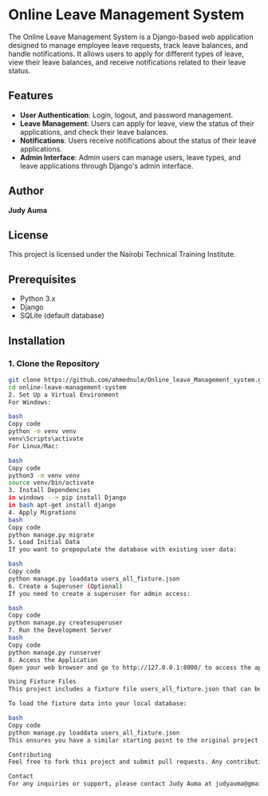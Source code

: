 # Online Leave Management System

The Online Leave Management System is a Django-based web application designed to manage employee leave requests, track leave balances, and handle notifications. It allows users to apply for different types of leave, view their leave balances, and receive notifications related to their leave status.

## Features

- **User Authentication**: Login, logout, and password management.
- **Leave Management**: Users can apply for leave, view the status of their applications, and check their leave balances.
- **Notifications**: Users receive notifications about the status of their leave applications.
- **Admin Interface**: Admin users can manage users, leave types, and leave applications through Django's admin interface.

## Author

**Judy Auma**

## License

This project is licensed under the Nairobi Technical Training Institute.

## Prerequisites

- Python 3.x
- Django
- SQLite (default database)

## Installation

### 1. Clone the Repository

```bash
git clone https://github.com/ahmednule/Online_leave_Management_system.git
cd online-leave-management-system
2. Set Up a Virtual Environment
For Windows:

bash
Copy code
python -m venv venv
venv\Scripts\activate
For Linux/Mac:

bash
Copy code
python3 -m venv venv
source venv/bin/activate
3. Install Dependencies
in windows --> pip install Django
in bash apt-get install django
4. Apply Migrations
bash
Copy code
python manage.py migrate
5. Load Initial Data
If you want to prepopulate the database with existing user data:

bash
Copy code
python manage.py loaddata users_all_fixture.json
6. Create a Superuser (Optional)
If you need to create a superuser for admin access:

bash
Copy code
python manage.py createsuperuser
7. Run the Development Server
bash
Copy code
python manage.py runserver
8. Access the Application
Open your web browser and go to http://127.0.0.1:8000/ to access the application.

Using Fixture Files
This project includes a fixture file users_all_fixture.json that can be used to prepopulate the database with existing users, profiles, and other data.

To load the fixture data into your local database:

bash
Copy code
python manage.py loaddata users_all_fixture.json
This ensures you have a similar starting point to the original project setup.

Contributing
Feel free to fork this project and submit pull requests. Any contributions are welcome.

Contact
For any inquiries or support, please contact Judy Auma at judyauma@gmail.com.